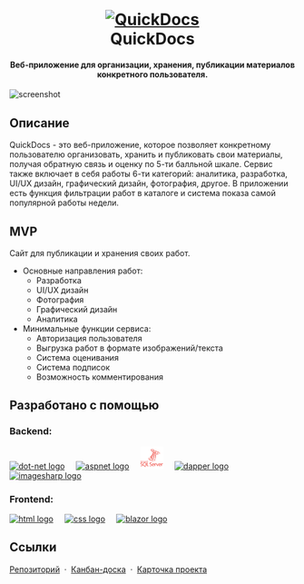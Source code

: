 
<h1 align="center">
  <br>
  <a href="https://dev-hello-project.pantheonsite.io"><img src="https://dev-hello-project.pantheonsite.io/sites/default/files/3d4c5770c88b5b3ab7287096ea90fac7%20%282%29-Photoroom.png" alt="QuickDocs" width="200"></a>
  <br>
  QuickDocs
  <br>
</h1>

<h4 align="center">Веб-приложение для организации, хранения, публикации  материалов  конкретного пользователя.</h4>

![screenshot](https://imgur.com/a/QNVQE8f)

## Описание
QuickDocs - это веб-приложение, которое позволяет конкретному пользователю организовать, хранить и публиковать свои материалы, получая обратную связь и оценку по 5-ти балльной шкале. Сервис также включает в себя работы 6-ти категорий: аналитика, разработка, UI/UX дизайн, графический дизайн, фотография, другое. В приложении есть функция фильтрации работ в каталоге и система показа самой популярной работы недели.

## MVP
Сайт для публикации и хранения своих работ.

* Основные направления работ:
  - Разработка
  - UI/UX дизайн
  - Фотография
  - Графический дизайн
  - Аналитика
* Минимальные функции сервиса:
  - Авторизация пользователя
  - Выгрузка работ в формате изображений/текста
  - Система оценивания
  - Система подписок
  - Возможность комментирования

## Разработано с помощью
<div align="left">
  <h3>Backend:</h3>
  <a href="https://dotnet.microsoft.com/en-us/"><img src="https://cdn.jsdelivr.net/gh/devicons/devicon/icons/dot-net/dot-net-plain-wordmark.svg" height="40" alt="dot-net logo"  /></a>
  <img width="12" />
  <a href="https://dotnet.microsoft.com/en-us/apps/aspnet"><img src="https://infogeek.in/assets/images/features/mvc.png" height="40" alt="aspnet logo"  /></a>
  <img width="12" />
  <a href="https://learn.microsoft.com/ru-ru/sql/ssms/download-sql-server-management-studio-ssms?view=sql-server-ver16"><img src="https://github.com/devicons/devicon/blob/v2.16.0/icons/microsoftsqlserver/microsoftsqlserver-plain-wordmark.svg" height="40" alt="mssql logo"  /></a>
  <img width="12" />
  <a href="https://dappertutorial.net/download"><img src="https://www.lluisfranco.com/images/posts/DapperLogo.png" height="40" alt="dapper logo"  /></a>
  <img width="12" />
  <a href="https://sixlabors.com/products/imagesharp/"><img src="https://avatars.githubusercontent.com/u/25224152?v=4&s=400" height="40" alt="imagesharp logo"  /></a>
  <img width="12" />
  </br>
  <h3>Frontend:</h3>
  <a href="https://www.w3.org/html/"><img src="https://fuzeservers.ru/wp-content/uploads/1/2/f/12fe80952f7ce58a3adc27c592b3a3c9.png" height="40" alt="html logo"  /></a>
  <img width="12" />
  <a href="https://www.w3.org/Style/CSS/Overview.en.html"><img src="https://gas-kvas.com/uploads/posts/2023-02/1675463201_gas-kvas-com-p-fonovii-risunok-v-css3-16.jpg" height="40" alt="css logo"  /></a>
  <img width="12" />
  <a href="https://dotnet.microsoft.com/en-us/apps/aspnet/web-apps/blazor"><img src="https://i0.wp.com/erhankocabuga.com/wp-content/uploads/2019/08/net-blazor.png?w=1400&ssl=1" height="40" alt="blazor logo"  /></a>
  <img width="12" />
</div>

## Ссылки

[Репозиторий](https://github.com/LN-KN/ShowWork) &nbsp;&middot;&nbsp;
[Канбан-доска](https://yougile.com/team/47cdad97f983/DIGITAL-PORTFOLIO/Задачи) &nbsp;&middot;&nbsp;
[Карточка проекта](https://project.ai-info.ru/sites/default/files/kartochka_proekta.pdf)
